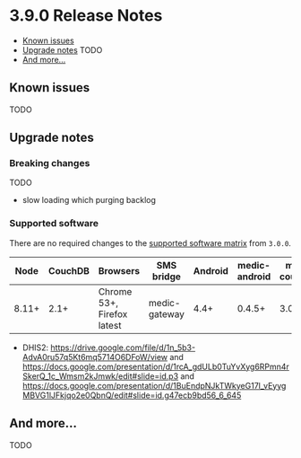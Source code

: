# 3.9.0 Release Notes

- [Known issues](#known-issues)
- [Upgrade notes](#upgrade-notes)
TODO
- [And more...](#and-more)

## Known issues

TODO

## Upgrade notes

### Breaking changes

TODO

- slow loading which purging backlog

### Supported software

There are no required changes to the [supported software matrix](https://github.com/medic/medic-docs/blob/master/installation/supported-software.md) from `3.0.0`.

| Node | CouchDB | Browsers | SMS bridge | Android | medic-android | medic-couch2pg |
|----|----|----|----|----|----|---|
| 8.11+ | 2.1+ | Chrome 53+, Firefox latest | medic-gateway | 4.4+ | 0.4.5+ | 3.0+ |

- DHIS2: https://drive.google.com/file/d/1n_5b3-AdvA0ru57q5Kt6mq5714O6DFoW/view and https://docs.google.com/presentation/d/1rcA_gdULb0TuYvXyg6RPmn4rSkerQ_1c_Wmsm2kJmwk/edit#slide=id.p3 and https://docs.google.com/presentation/d/1BuEndpNJkTWkyeG17l_vEyygMBVG1lJFkjqo2e0QbnQ/edit#slide=id.g47ecb9bd56_6_645

## And more...

TODO
